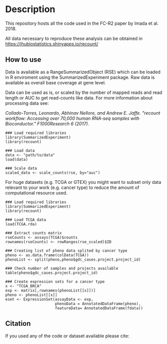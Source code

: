 ---
---

# Description
This repository hosts all the code used in the FC-R2 paper by Imada et al. 2018.

All data necessary to reproduce these analysis can be obtained in https://jhubiostatistics.shinyapps.io/recount/

## How to use

Data is available as a RangeSummarizedObject (RSE) which can be loaded in R enviroment using the SummarizedExperiment package.
Raw data is available as overall base coverage at gene level.

Data can be used as is, or scaled by the number of mapped reads and read length or AUC to get read-counts like data. For more information about processing data see:

*Collado-Torres, Leonardo, Abhinav Nellore, and Andrew E. Jaffe. "recount workflow: Accessing over 70,000 human RNA-seq samples with Bioconductor." F1000Research 6 (2017).*

```{r}
### Load required libraries
library(SummarizedExperiment)
library(recount)

### Load data
data <- "path/to/data"
load(data)

### Scale data
scaled_data <- scale_counts(rse, by="auc")
```

For huge datasets (e.g. TCGA or GTEX) you might want to subset only data relevant to your work (e.g. cancer type) to reduce the amount of computational resource used.

```{r}
### Load required libraries
library(SummarizedExperiment)
library(recount)

### Load TCGA data
load(TCGA.rda)

### Extract counts matrix
rseCounts <- assays(TCGA)$counts
rownames(rseCounts) <- rowRanges(rse_scaled)$ID

### Creating list of pheno data splited by cancer type
pheno <- as.data.frame(colData(TCGA))
phenoList <- split(pheno,pheno$gdc_cases.project.project_id)

### Check number of samples and projects available
table(pheno$gdc_cases.project.project_id)

### Create expression sets for a cancer type
x <- "TCGA_BRCA"
exp <- matrix[,rownames(phenoList[[x]])]
pheno <- phenoList[[x]]
eset <- ExpressionSet(assayData <- exp,
                      phenoData = AnnotatedDataFrame(pheno),
                      featureData= AnnotatedDataFrame(fdata))
```

## Citation
If you used any of the code or dataset available please cite:
